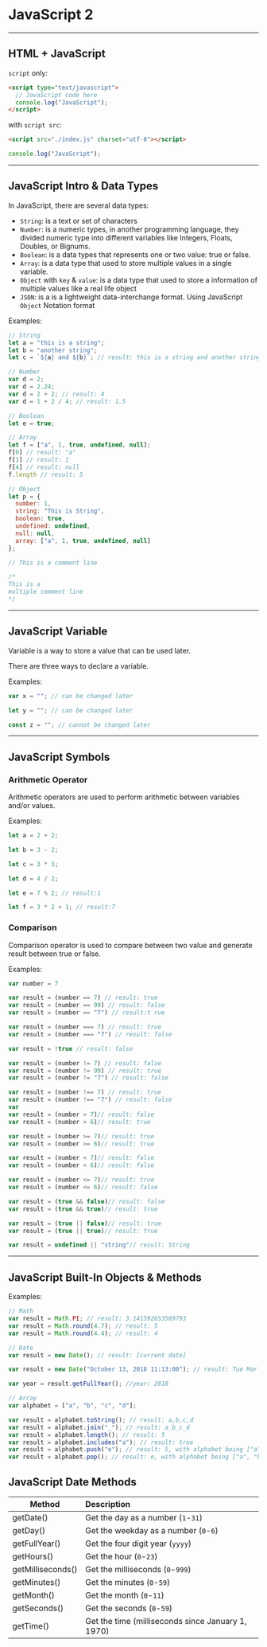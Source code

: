 # JavaScript 2

---

## HTML + JavaScript

`script` only:

```html
<script type="text/javascript">
  // JavaScript code here
  console.log("JavaScript");
</script>
```

with `script src`:

```html
<script src="./index.js" charset="utf-8"></script>
```

```js
console.log("JavaScript");
```

---

## JavaScript Intro & Data Types

In JavaScript, there are several data types:

* `String`: is a text or set of characters
* `Number`: is a numeric types, in another programming language, they divided numeric type into different variables like Integers, Floats, Doubles, or Bignums.
* `Boolean`: is a data types that represents one or two value: true or false.
* `Array`: is a data type that used to store multiple values in a single variable.
* `Object` with `key` & `value`: is a data type that used to store a information of multiple values like a real life object
* `JSON`: is a is a lightweight data-interchange format. Using JavaScript `Object` Notation format

Examples:

```js
// String
let a = "this is a string";
let b = "another string";
let c = `${a} and ${b}`; // result: this is a string and another string

// Number
var d = 2;
var d = 2.24;
var d = 2 + 2; // result: 4
var d = 1 + 2 / 4; // result: 1.5

// Boolean
let e = true;

// Array
let f = ["a", 1, true, undefined, null];
f[0] // result: "a"
f[1] // result: 1
f[4] // result: null
f.length // result: 5

// Object
let p = {
  number: 1,
  string: "This is String",
  boolean: true,
  undefined: undefined,
  null: null,
  array: ["a", 1, true, undefined, null]
};

// This is a comment line

/*
This is a
multiple comment line
*/
```

---

## JavaScript Variable

Variable is a way to store a value that can be used later.

There are three ways to declare a variable.

Examples:

```js
var x = ""; // can be changed later

let y = ""; // can be changed later

const z = ""; // cannot be changed later
```

---

## JavaScript Symbols

### Arithmetic Operator

Arithmetic operators are used to perform arithmetic between variables and/or values.

Examples:

```js
let a = 2 + 2;

let b = 3 - 2;

let c = 3 * 3;

let d = 4 / 2;

let e = 7 % 2; // result:1

let f = 3 * 2 + 1; // result:7
```

### Comparison

Comparison operator is used to compare between two value and generate result between true or false.

Examples:

```js
var number = 7

var result = (number == 7) // result: true
var result = (number == 99) // result: false
var result = (number == "7") // result:t rue

var result = (number === 7) // result: true
var result = (number === "7") // result: false

var result = !true // result: false

var result = (number != 7) // result: false
var result = (number != 99) // result: true
var result = (number != "7") // result: false

var result = (number !== 7) // result: true
var result = (number !== "7") // result: false
var
var result = (number > 7)// result: false
var result = (number > 6)// result: true

var result = (number >= 7)// result: true
var result = (number >= 6)// result: true

var result = (number < 7)// result: false
var result = (number < 6)// result: false

var result = (number <= 7)// result: true
var result = (number <= 6)// result: false

var result = (true && false)// result: false
var result = (true && true)// result: true

var result = (true || false)// result: true
var result = (true || true)// result: true

var result = undefined || "string"// result: String
```

---

## JavaScript Built-In Objects & Methods

Examples:

```js
// Math
var result = Math.PI; // result: 3.141592653589793
var result = Math.round(4.7); // result: 5
var result = Math.round(4.4); // result: 4
```

```js
// Date
var result = new Date(); // result: [current date]

var result = new Date("October 13, 2018 11:13:00"); // result: Tue Mar 27 2018 11:13:00 GMT+0700 (WIB)

var year = result.getFullYear(); //year: 2018
```

```js
// Array
var alphabet = ["a", "b", "c", "d"];

var result = alphabet.toString(); // result: a,b,c,d
var result = alphabet.join("_"); // result: a_b_c_d
var result = alphabet.length(); // result: 5
var result = alphabet.includes("a"); // result: true
var result = alphabet.push("e"); // result: 5, with alphabet being ["a", "b", "c", "d", "e"]
var result = alphabet.pop(); // result: e, with alphabet being ["a", "b", "c", "d"] again
```

## JavaScript Date Methods

| Method            | Description                                       |
| ----------------- | :------------------------------------------------ |
| getDate()         | Get the day as a number (`1`-`31`)                |
| getDay()          | Get the weekday as a number (`0`-`6`)             |
| getFullYear()     | Get the four digit year (`yyyy`)                  |
| getHours()        | Get the hour (`0`-`23`)                           |
| getMilliseconds() | Get the milliseconds (`0`-`999`)                  |
| getMinutes()      | Get the minutes (`0`-`59`)                        |
| getMonth()        | Get the month (`0`-`11`)                          |
| getSeconds()      | Get the seconds (`0`-`59`)                        |
| getTime()         | Get the time (milliseconds since January 1, 1970) |
